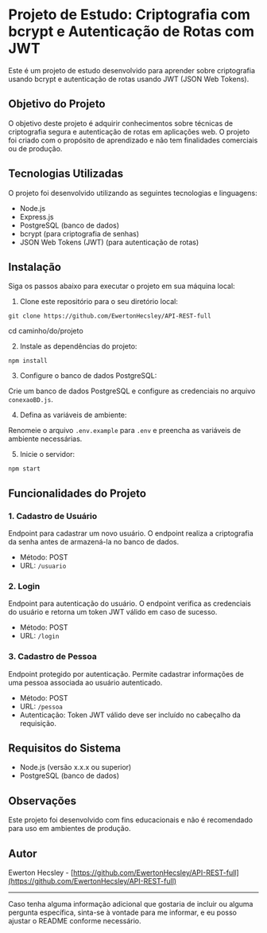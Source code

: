 # Projeto de Estudo: Criptografia com bcrypt e Autenticação de Rotas com JWT

Este é um projeto de estudo desenvolvido para aprender sobre criptografia usando bcrypt e autenticação de rotas usando JWT (JSON Web Tokens).

## Objetivo do Projeto

O objetivo deste projeto é adquirir conhecimentos sobre técnicas de criptografia segura e autenticação de rotas em aplicações web. O projeto foi criado com o propósito de aprendizado e não tem finalidades comerciais ou de produção.

## Tecnologias Utilizadas

O projeto foi desenvolvido utilizando as seguintes tecnologias e linguagens:

- Node.js
- Express.js
- PostgreSQL (banco de dados)
- bcrypt (para criptografia de senhas)
- JSON Web Tokens (JWT) (para autenticação de rotas)

## Instalação

Siga os passos abaixo para executar o projeto em sua máquina local:

1. Clone este repositório para o seu diretório local:
```
git clone https://github.com/EwertonHecsley/API-REST-full
```
cd caminho/do/projeto

2. Instale as dependências do projeto:

```
npm install
```

3. Configure o banco de dados PostgreSQL:

Crie um banco de dados PostgreSQL e configure as credenciais no arquivo `conexaoBD.js`.

4. Defina as variáveis de ambiente:

Renomeie o arquivo `.env.example` para `.env` e preencha as variáveis de ambiente necessárias.

5. Inicie o servidor:

```
npm start
```

## Funcionalidades do Projeto

### 1. Cadastro de Usuário

Endpoint para cadastrar um novo usuário. O endpoint realiza a criptografia da senha antes de armazená-la no banco de dados.

- Método: POST
- URL: `/usuario`

### 2. Login

Endpoint para autenticação do usuário. O endpoint verifica as credenciais do usuário e retorna um token JWT válido em caso de sucesso.

- Método: POST
- URL: `/login`

### 3. Cadastro de Pessoa

Endpoint protegido por autenticação. Permite cadastrar informações de uma pessoa associada ao usuário autenticado.

- Método: POST
- URL: `/pessoa`
- Autenticação: Token JWT válido deve ser incluído no cabeçalho da requisição.

## Requisitos do Sistema

- Node.js (versão x.x.x ou superior)
- PostgreSQL (banco de dados)

## Observações

Este projeto foi desenvolvido com fins educacionais e não é recomendado para uso em ambientes de produção.

## Autor

Ewerton Hecsley - [https://github.com/EwertonHecsley/API-REST-full](https://github.com/EwertonHecsley/API-REST-full)

---
Caso tenha alguma informação adicional que gostaria de incluir ou alguma pergunta específica, sinta-se à vontade para me informar, e eu posso ajustar o README conforme necessário.




